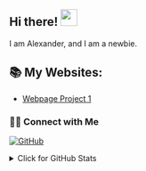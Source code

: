 ## Hi there! <img src="https://raw.githubusercontent.com/drshahizan/drshahizan/master/img/wave.gif" width="30">

I am Alexander, and I am a newbie.

## 📚 My Websites:
- [Webpage Project 1](file:///C:/Users/USER/Documents/GitHub/learn-php/exercise/bootstrap/alexander/foody2-1.0.0/index.html)

### 🙌🏻 Connect with Me
<p align="left">
    <a href="https://github.com/alexmccaffer" target="_blank"><img alt="GitHub" src="https://github.com/alexmccaffer?style=flat-square&logo=GitHub&logoColor=white"></a>
</p>

<details>
<summary>Click for GitHub Stats</summary>
<p align="center">
    <img alt = "GitHub Stats" src="https://github-readme-stats.vercel.app/api?username=drshahizan&show_icons=true&hide=issues&icon_color=000000&hide_border=true&title_color=5391FE&text_color=555">
    <br>
    <img alt = "Top Language" src="https://github-readme-stats.vercel.app/api/top-langs/?username=drshahizan&hide=html,&hide_border=true&title_color=5391FE&text_color=555"
</p>
  
  ![Follower Badge]()
  ![]()

</details>

